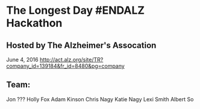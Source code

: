 The Longest Day #ENDALZ Hackathon
========================================================================
Hosted by The Alzheimer's Assocation
------------------------------------

June 4, 2016
http://act.alz.org/site/TR?company_id=139184&fr_id=8480&pg=company

Team:
-----

Jon ???
Holly Fox
Adam Kinson
Chris Nagy
Katie Nagy
Lexi Smith
Albert So

